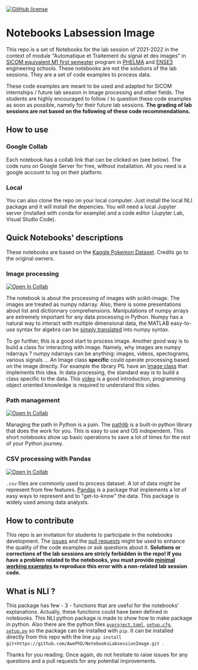 [![GitHub license](https://img.shields.io/github/license/Naereen/StrapDown.js.svg)](https://github.com/AwePhD/NotebooksLabsessionImage/blob/main/LICENSE)

# Notebooks Labsession Image

This repo is a set of Notebooks for the lab session of 2021-2022 in the context of module "Automatique et Traitement du signal et des images" in [SICOM equivalent M1 first semester](https://phelma.grenoble-inp.fr/fr/formation/fili-egrave-re-signal-image-communication-et-multim-eacute-dia-sicom-semestre-7) program in [PHELMA](https://phelma.grenoble-inp.fr/) and [ENSE3](https://ense3.grenoble-inp.fr/) engineering schools. These notebooks are not the solutions of the lab sessions. They are a set of code examples to process data. 

These code examples are meant to be used and adapted for SICOM internships / future lab session in Image processing and other fields. The students are highly encouraged to follow / to question these code examples as soon as possible, namely for their future lab sessions. **The grading of lab sessions are not based on the following of these code recommendations.**

## How to use

### Google Collab 

Each notebook has a collab link that can be clicked on (see below). The code runs on Google Server for free, without installation. All you need is a google account to log on their platform. 

### Local

You can also clone the repo on your local computer. Just install the local NLI package and it will install the depencies. You will need a local Jupyter server (installed with conda for example) and a code editor (Jupyter Lab, Visual Studio Code). 

## Quick Notebooks' descriptions

These notebooks are based on the [Kaggle Pokemon Dataset](https://www.kaggle.com/vishalsubbiah/pokemon-images-and-types). Credits go to the original owners.

### Image processing

[![Open In Collab](https://colab.research.google.com/assets/colab-badge.svg)](https://colab.research.google.com/github/AwePhD/NotebooksLabsessionImage/blob/main/notebooks/image_processing.ipynb)

The notebook is about the processing of images with scikit-image. The images are treated as numpy ndarray. Also, there is some presentations about  list and dictionnary comprehensions. Manipulations of numpy arrays are extremely important for any data processing in Python. Numpy has a natural way to interact with multiple dimensional data, the MATLAB easy-to-use syntax for algebra can be [simply translated](https://numpy.org/doc/stable/user/numpy-for-matlab-users.html) into numpy syntax.

To go further, this is a good start to process image. Another good way is to build a class for interacting with image. Namely, why images are numpy ndarrays ? numpy ndarrays can be anything: images, videos, spectograms, various signals ... An Image class **specific** could operate processing based on the image directly. For example the library PIL have an [Image class](https://pillow.readthedocs.io/en/stable/reference/Image.html) that implements this idea. In data processing, the standard way is to build a class specific to the data. This [video](https://www.youtube.com/watch?v=vBH6GRJ1REM) is a good introduction, programming object oriented knowledge is required to understand this video. 

### Path management

[![Open In Collab](https://colab.research.google.com/assets/colab-badge.svg)](https://colab.research.google.com/github/AwePhD/NotebooksLabsessionImage/blob/main/notebooks/manage_path.ipynb)

Managing the path in Python is a pain. The [pathlib](https://docs.python.org/fr/3/library/pathlib.html) is a built-in python library that does the work for you. This is easy to use and OS independent. This short notebooks show up basic operations to save a lot of times for the rest of your Python journey.

### CSV processing with Pandas

[![Open In Collab](https://colab.research.google.com/assets/colab-badge.svg)](https://colab.research.google.com/github/AwePhD/NotebooksLabsessionImage/blob/main/notebooks/pandas_intro.ipynb)

`.csv` files are commonly used to process dataset. A lot of data might be represent from few features. [Pandas](https://pandas.pydata.org/docs/getting_started/overview.html#:~:text=pandas%20is%20a,toward%20this%20goal.) is a package that implements a lot of easy ways to represent and to "get-to-know" the data. This package is widely used among data analysts.

## How to contribute

This repo is an invitation for students to participate in the notebooks development. The [issues](https://github.com/AwePhD/Notebooks_Labsession_Image/issues?q=is%3Aissue+is%3Aopen+sort%3Aupdated-desc) and the [pull requests](https://github.com/AwePhD/Notebooks_Labsession_Image/pulls?q=is%3Apr+is%3Aopen+sort%3Aupdated-desc) might be used to enhance the quality of the code examples or ask questions about it. **Solutions or corrections of the lab sessions are stricly forbidden in the repo! If you have a problem related to the notebooks, you must provide [minimal working examples](https://en.wikipedia.org/wiki/Minimal_working_example#:~:text=In%20computing%2C%20a%20minimal%20working,to%20be%20demonstrated%20and%20reproduced.&text=A%20minimal%20working%20example%20may,short%20self%2Dcontained%20correct%20example.) to reproduce this error with a non-related lab session code.**

## What is NLI ?

This package has few - 3 - functions that are useful for the notebooks' explanations. Actually, these functions could have been defined in notebooks. This NLI python package is made to show how to make package in python. Also there are the python files [`pyproject.toml`](https://github.com/AwePhD/NotebooksLabsessionImage/blob/main/pyproject.toml), [`setup.cfg`](https://github.com/AwePhD/NotebooksLabsessionImage/blob/main/setup.cfg), [`setup.py`](https://github.com/AwePhD/NotebooksLabsessionImage/blob/main/setup.py) so the package can be installed with `pip`. It can be installed directly from this repo with the line ```pip install git+https://github.com/AwePhD/NotebooksLabsessionImage.git ```.

Thanks for you reading. Once again, do not hesitate to raise issues for any questions and a pull requests for any potential improvements.
